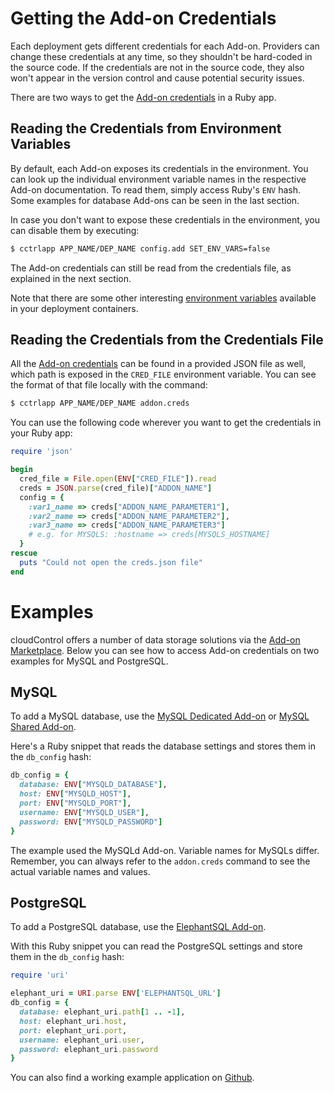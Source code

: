# Getting the Add-on Credentials

Each deployment gets different credentials for each Add-on. Providers can
change these credentials at any time, so they shouldn't be hard-coded in the
source code. If the credentials are not in the source code, they also won't
appear in the version control and cause potential security issues.

There are two ways to get the [Add-on credentials] in a Ruby app.


## Reading the Credentials from Environment Variables

By default, each Add-on exposes its credentials in the environment. You can
look up the individual environment variable names in the respective Add-on
documentation. To read them, simply access Ruby's `ENV` hash. Some examples for
database Add-ons can be seen in the last section.

In case you don't want to expose these credentials in the environment, you can
disable them by executing:
~~~bash
$ cctrlapp APP_NAME/DEP_NAME config.add SET_ENV_VARS=false
~~~

The Add-on credentials can still be read from the credentials file, as explained in the next section.

Note that there are some other interesting [environment variables]
available in your deployment containers.


## Reading the Credentials from the Credentials File

All the [Add-on credentials] can be found in a provided JSON file as well, which path is exposed in
the `CRED_FILE` environment variable. You can see the format of that file locally with the command:
~~~bash
$ cctrlapp APP_NAME/DEP_NAME addon.creds
~~~

You can use the following code wherever you want to get the credentials in your
Ruby app:
~~~ruby
require 'json'

begin
  cred_file = File.open(ENV["CRED_FILE"]).read
  creds = JSON.parse(cred_file)["ADDON_NAME"]
  config = {
    :var1_name => creds["ADDON_NAME_PARAMETER1"],
    :var2_name => creds["ADDON_NAME_PARAMETER2"],
    :var3_name => creds["ADDON_NAME_PARAMETER3"]
    # e.g. for MYSQLS: :hostname => creds[MYSQLS_HOSTNAME]
  }
rescue
  puts "Could not open the creds.json file"
end
~~~


# Examples

cloudControl offers a number of data storage solutions via the [Add-on Marketplace].
Below you can see how to access Add-on credentials on two examples for MySQL and PostgreSQL.

## MySQL

To add a MySQL database, use the [MySQL Dedicated Add-on] or [MySQL Shared Add-on].

Here's a Ruby snippet that reads the database settings and stores them in the
`db_config` hash:
~~~ruby
db_config = {
  database: ENV["MYSQLD_DATABASE"],
  host: ENV["MYSQLD_HOST"],
  port: ENV["MYSQLD_PORT"],
  username: ENV["MYSQLD_USER"],
  password: ENV["MYSQLD_PASSWORD"]
}
~~~

The example used the MySQLd Add-on. Variable names for MySQLs differ. Remember, you can always refer to the `addon.creds` command to see the actual variable names and values.

## PostgreSQL

To add a PostgreSQL database, use the [ElephantSQL Add-on].

With this Ruby snippet you can read the PostgreSQL settings and store them in the
`db_config` hash:
~~~ruby
require 'uri'

elephant_uri = URI.parse ENV['ELEPHANTSQL_URL']
db_config = {
  database: elephant_uri.path[1 .. -1],
  host: elephant_uri.host,
  port: elephant_uri.port,
  username: elephant_uri.user,
  password: elephant_uri.password
}
~~~

You can also find a working example application on [Github][ruby-postgresql-example].

[Add-on credentials]: https://www.cloudcontrol.com/dev-center/Platform%20Documentation#add-on-credentials
[environment variables]: https://www.cloudcontrol.com/dev-center/Platform%20Documentation#environment-variables
[Add-on Marketplace]: https://www.cloudcontrol.com/add-ons/?c=1
[MySQL Dedicated Add-on]: https://www.cloudcontrol.com/add-ons/mysqld
[MySQL Shared Add-on]: https://www.cloudcontrol.com/add-ons/mysqls
[ElephantSQL Add-on]: https://www.cloudcontrol.com/add-ons/elephantsql
[ruby-postgresql-example]: https://github.com/ElephantSQL/ruby-postgresql-example
